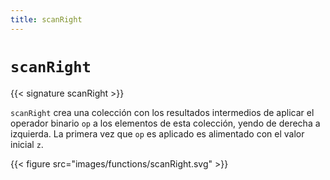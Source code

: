 ```yaml
---
title: scanRight
---
```


# `scanRight`

{{< signature scanRight >}}

`scanRight` crea una colección con los resultados intermedios de aplicar el operador binario `op` a los elementos de esta colección, yendo de derecha a izquierda.
La primera vez que `op` es aplicado es alimentado con el valor inicial `z`.

{{< figure src="images/functions/scanRight.svg" >}}

